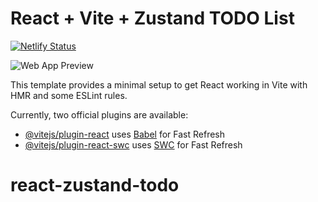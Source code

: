 # React + Vite + Zustand TODO List

[![Netlify Status](https://api.netlify.com/api/v1/badges/3ea1f3f3-fba0-45f0-8380-e59a3f8431eb/deploy-status)](https://app.netlify.com/sites/react-todo-zustand/deploys)

![Web App Preview]([https://github.com/leanug/react-zustand-todo/src/assets/react-zustand-todo.png](https://github.com/leanug/react-zustand-todo/blob/main/src/assets/react-zustand-todo.png))

This template provides a minimal setup to get React working in Vite with HMR and some ESLint rules.

Currently, two official plugins are available:

- [@vitejs/plugin-react](https://github.com/vitejs/vite-plugin-react/blob/main/packages/plugin-react/README.md) uses [Babel](https://babeljs.io/) for Fast Refresh
- [@vitejs/plugin-react-swc](https://github.com/vitejs/vite-plugin-react-swc) uses [SWC](https://swc.rs/) for Fast Refresh
# react-zustand-todo
